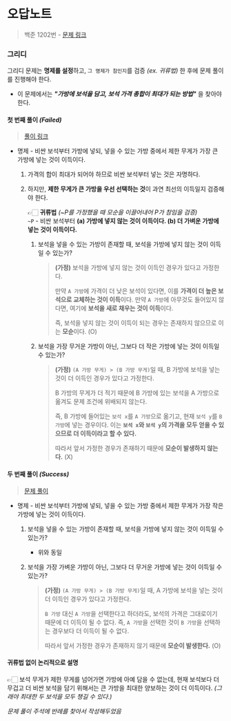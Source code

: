 # 오답노트

> 백준 1202번 - [문제 링크](https://www.acmicpc.net/problem/1202)

### 그리디

그리디 문제는 **명제를 설정**하고, `그 명제가 참인지`를 검증 _(ex. 귀류법)_ 한 후에 문제 풀이를 진행해야 한다.

- 이 문제에서는 **_"가방에 보석을 담고, 보석 가격 총합이 최대가 되는 방법"_** 을 찾아야 한다.

#### 첫 번째 풀이 _(Failed)_

> [풀이 링크](https://github.com/minSsan/algorithm/blob/main/baekjoon/%EC%9D%B4%EC%A7%84%EA%B2%80%EC%83%89%ED%8A%B8%EB%A6%AC/1202-FAILED.cpp)

- 명제 - 비싼 보석부터 가방에 넣되, 넣을 수 있는 가방 중에서 제한 무게가 가장 큰 가방에 넣는 것이 이득이다.

  1. 가격의 합이 최대가 되어야 하므로 비싼 보석부터 넣는 것은 자명하다.
  2. 하지만, **제한 무게가 큰 가방을 우선 선택하는 것**이 과연 최선의 이득일지 검증해야 한다.

     👉🏻 **귀류법** _(~P를 가정했을 때 모순을 이끌어내어 P가 참임을 검증)_  
      `~P` - 비싼 보석부터 **(a) 가방에 넣지 않는 것이 이득이다. (b) 더 가벼운 가방에 넣는 것이 이득이다.**

     1. 보석을 넣을 수 있는 가방이 존재할 때, 보석을 가방에 넣지 않는 것이 이득일 수 있는가?
        > **(가정)** 보석을 가방에 넣지 않는 것이 이득인 경우가 있다고 가정한다.
        >
        > 만약 `A 가방`에 가격이 더 낮은 보석이 있다면, 이를 **가격이 더 높은 보석으로 교체하는 것이 이득**이다. 만약 `A 가방`에 아무것도 들어있지 않다면, 여기에 **보석을 새로 채우는 것이 이득**이다.
        >
        > 즉, 보석을 넣지 않는 것이 이득이 되는 경우는 존재하지 않으므로 이는 **모순**이다. (O)
     2. 보석을 가장 무거운 가방이 아닌, 그보다 더 작은 가방에 넣는 것이 이득일 수 있는가?

        > **(가정)** `(A 가방 무게) > (B 가방 무게)`일 때, B 가방에 보석을 넣는 것이 더 이득인 경우가 있다고 가정한다.
        >
        > B 가방의 무게가 더 적기 때문에 B 가방에 있는 보석을 A 가방으로 옮겨도 문제 조건에 위배되지 않는다.
        >
        > 즉, B 가방에 들어있는 `보석 x`를 `A 가방`으로 옮기고, 현재 `보석 y`를 `B 가방`에 넣는 경우이다. 이는 **`보석 x`와 `보석 y`의 가격을 모두 얻을 수 있으므로 더 이득이라고 할 수 있다.**
        >
        > 따라서 앞서 가정한 경우가 존재하기 때문에 **모순이 발생하지 않는다.** (X)

#### 두 번째 풀이 _(Success)_

> [문제 풀이](https://github.com/minSsan/algorithm/blob/main/baekjoon/%EC%9D%B4%EC%A7%84%EA%B2%80%EC%83%89%ED%8A%B8%EB%A6%AC/1202.cpp)

- 명제 - 비싼 보석부터 가방에 넣되, 넣을 수 있는 가방 중에서 제한 무게가 가장 작은 가방에 넣는 것이 이득이다.

  1. 보석을 넣을 수 있는 가방이 존재할 때, 보석을 가방에 넣지 않는 것이 이득일 수 있는가?

     - 위와 동일

  2. 보석을 가장 가벼운 가방이 아닌, 그보다 더 무거운 가방에 넣는 것이 이득일 수 있는가?

     > **(가정)** `(A 가방 무게) > (B 가방 무게)`일 때, A 가방에 보석을 넣는 것이 더 이득인 경우가 있다고 가정한다.
     >
     > `B 가방` 대신 `A 가방`을 선택한다고 하더라도, 보석의 가격은 그대로이기 때문에 더 이득이 될 수 없다. 즉, `A 가방`을 선택한 것이 `B 가방`을 선택하는 경우보다 더 이득이 될 수 없다.
     >
     > 따라서 앞서 가정한 경우가 존재하지 않기 때문에 **모순이 발생한다.** (O)

#### 귀류법 없이 논리적으로 설명

👉🏻 보석 무게가 제한 무게를 넘어가면 가방에 아예 담을 수 없는데, 현재 보석보다 더 무겁고 더 비싼 보석을 담기 위해서는 큰 가방을 최대한 양보하는 것이 더 이득이다. _(그래야 최대한 두 보석을 모두 챙길 수 있다.)_

_문제 풀이 주석에 반례를 찾아서 작성해두었음_
